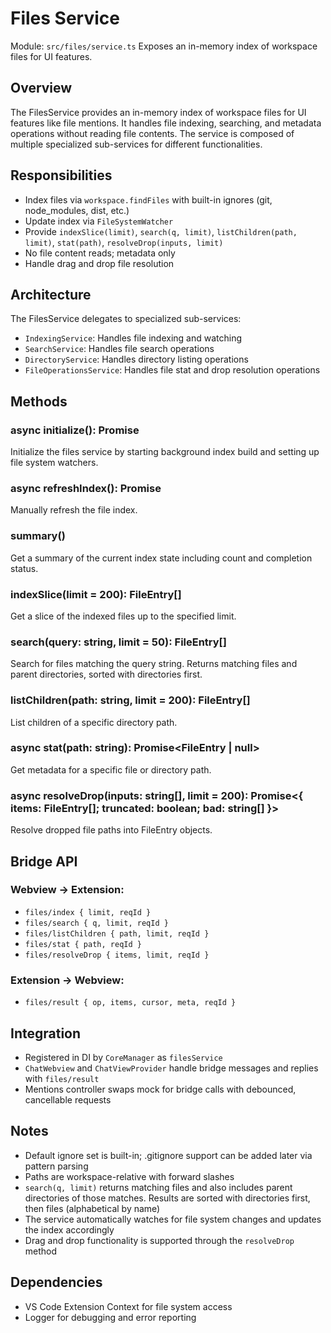 # Files Service

Module: `src/files/service.ts`
Exposes an in-memory index of workspace files for UI features.

## Overview

The FilesService provides an in-memory index of workspace files for UI features like file mentions. It handles file indexing, searching, and metadata operations without reading file contents. The service is composed of multiple specialized sub-services for different functionalities.

## Responsibilities

- Index files via `workspace.findFiles` with built-in ignores (git, node_modules, dist, etc.)
- Update index via `FileSystemWatcher`
- Provide `indexSlice(limit)`, `search(q, limit)`, `listChildren(path, limit)`, `stat(path)`, `resolveDrop(inputs, limit)`
- No file content reads; metadata only
- Handle drag and drop file resolution

## Architecture

The FilesService delegates to specialized sub-services:
- `IndexingService`: Handles file indexing and watching
- `SearchService`: Handles file search operations
- `DirectoryService`: Handles directory listing operations
- `FileOperationsService`: Handles file stat and drop resolution operations

## Methods

### async initialize(): Promise<void>

Initialize the files service by starting background index build and setting up file system watchers.

### async refreshIndex(): Promise<void>

Manually refresh the file index.

### summary()

Get a summary of the current index state including count and completion status.

### indexSlice(limit = 200): FileEntry[]

Get a slice of the indexed files up to the specified limit.

### search(query: string, limit = 50): FileEntry[]

Search for files matching the query string. Returns matching files and parent directories, sorted with directories first.

### listChildren(path: string, limit = 200): FileEntry[]

List children of a specific directory path.

### async stat(path: string): Promise<FileEntry | null>

Get metadata for a specific file or directory path.

### async resolveDrop(inputs: string[], limit = 200): Promise<{ items: FileEntry[]; truncated: boolean; bad: string[] }>

Resolve dropped file paths into FileEntry objects.

## Bridge API

### Webview → Extension:
- `files/index { limit, reqId }`
- `files/search { q, limit, reqId }`
- `files/listChildren { path, limit, reqId }`
- `files/stat { path, reqId }`
- `files/resolveDrop { items, limit, reqId }`

### Extension → Webview:
- `files/result { op, items, cursor, meta, reqId }`

## Integration

- Registered in DI by `CoreManager` as `filesService`
- `ChatWebview` and `ChatViewProvider` handle bridge messages and replies with `files/result`
- Mentions controller swaps mock for bridge calls with debounced, cancellable requests

## Notes

- Default ignore set is built-in; .gitignore support can be added later via pattern parsing
- Paths are workspace-relative with forward slashes
- `search(q, limit)` returns matching files and also includes parent directories of those matches. Results are sorted with directories first, then files (alphabetical by name)
- The service automatically watches for file system changes and updates the index accordingly
- Drag and drop functionality is supported through the `resolveDrop` method

## Dependencies

- VS Code Extension Context for file system access
- Logger for debugging and error reporting